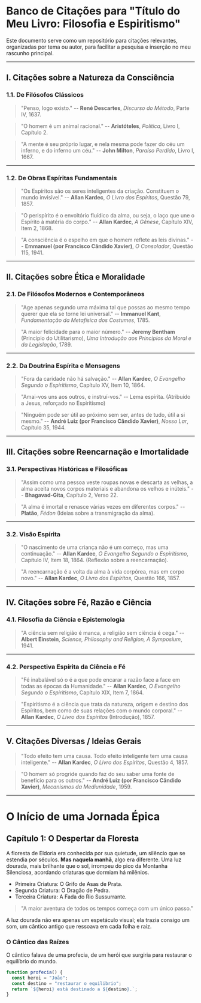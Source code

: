 # Banco de Citações para "Título do Meu Livro: Filosofia e Espiritismo"

Este documento serve como um repositório para citações relevantes, organizadas por tema ou autor, para facilitar a pesquisa e inserção no meu rascunho principal.

---

## I. Citações sobre a Natureza da Consciência

### 1.1. De Filósofos Clássicos

> "Penso, logo existo."
> -- **René Descartes**, *Discurso do Método*, Parte IV, 1637.

> "O homem é um animal racional."
> -- **Aristóteles**, *Política*, Livro I, Capítulo 2.

> "A mente é seu próprio lugar, e nela mesma pode fazer do céu um inferno, e do inferno um céu."
> -- **John Milton**, *Paraíso Perdido*, Livro I, 1667.

---

### 1.2. De Obras Espíritas Fundamentais

> "Os Espíritos são os seres inteligentes da criação. Constituem o mundo invisível."
> -- **Allan Kardec**, *O Livro dos Espíritos*, Questão 79, 1857.

> "O perispírito é o envoltório fluídico da alma, ou seja, o laço que une o Espírito à matéria do corpo."
> -- **Allan Kardec**, *A Gênese*, Capítulo XIV, Item 2, 1868.

> "A consciência é o espelho em que o homem reflete as leis divinas."
> -- **Emmanuel (por Francisco Cândido Xavier)**, *O Consolador*, Questão 115, 1941.

---

## II. Citações sobre Ética e Moralidade

### 2.1. De Filósofos Modernos e Contemporâneos

> "Age apenas segundo uma máxima tal que possas ao mesmo tempo querer que ela se torne lei universal."
> -- **Immanuel Kant**, *Fundamentação da Metafísica dos Costumes*, 1785.

> "A maior felicidade para o maior número."
> -- **Jeremy Bentham** (Princípio do Utilitarismo), *Uma Introdução aos Princípios da Moral e da Legislação*, 1789.

---

### 2.2. Da Doutrina Espírita e Mensagens

> "Fora da caridade não há salvação."
> -- **Allan Kardec**, *O Evangelho Segundo o Espiritismo*, Capítulo XV, Item 10, 1864.

> "Amai-vos uns aos outros, e instruí-vos."
> -- Lema espírita. (Atribuído a Jesus, reforçado no Espiritismo)

> "Ninguém pode ser útil ao próximo sem ser, antes de tudo, útil a si mesmo."
> -- **André Luiz (por Francisco Cândido Xavier)**, *Nosso Lar*, Capítulo 35, 1944.

---

## III. Citações sobre Reencarnação e Imortalidade

### 3.1. Perspectivas Históricas e Filosóficas

> "Assim como uma pessoa veste roupas novas e descarta as velhas, a alma aceita novos corpos materiais e abandona os velhos e inúteis."
> -- **Bhagavad-Gita**, Capítulo 2, Verso 22.

> "A alma é imortal e renasce várias vezes em diferentes corpos."
> -- **Platão**, *Fédon* (Ideias sobre a transmigração da alma).

---

### 3.2. Visão Espírita

> "O nascimento de uma criança não é um começo, mas uma continuação."
> -- **Allan Kardec**, *O Evangelho Segundo o Espiritismo*, Capítulo IV, Item 18, 1864. (Reflexão sobre a reencarnação).

> "A reencarnação é a volta da alma à vida corpórea, mas em corpo novo."
> -- **Allan Kardec**, *O Livro dos Espíritos*, Questão 166, 1857.

---

## IV. Citações sobre Fé, Razão e Ciência

### 4.1. Filosofia da Ciência e Epistemologia

> "A ciência sem religião é manca, a religião sem ciência é cega."
> -- **Albert Einstein**, *Science, Philosophy and Religion, A Symposium*, 1941.

---

### 4.2. Perspectiva Espírita da Ciência e Fé

> "Fé inabalável só o é a que pode encarar a razão face a face em todas as épocas da Humanidade."
> -- **Allan Kardec**, *O Evangelho Segundo o Espiritismo*, Capítulo XIX, Item 7, 1864.

> "Espiritismo é a ciência que trata da natureza, origem e destino dos Espíritos, bem como de suas relações com o mundo corporal."
> -- **Allan Kardec**, *O Livro dos Espíritos* (Introdução), 1857.

---

## V. Citações Diversas / Ideias Gerais

> "Todo efeito tem uma causa. Todo efeito inteligente tem uma causa inteligente."
> -- **Allan Kardec**, *O Livro dos Espíritos*, Questão 4, 1857.

> "O homem só progride quando faz do seu saber uma fonte de benefício para os outros."
> -- **André Luiz (por Francisco Cândido Xavier)**, *Mecanismos da Mediunidade*, 1959.

---

# O Início de uma Jornada Épica

## Capítulo 1: O Despertar da Floresta

A floresta de Eldoria era conhecida por sua quietude, um silêncio que se estendia por séculos. **Mas naquela manhã**, algo era diferente. Uma luz dourada, mais brilhante que o sol, irrompeu do pico da Montanha Silenciosa, acordando criaturas que dormiam há milênios.

-   Primeira Criatura: O Grifo de Asas de Prata.
-   Segunda Criatura: O Dragão de Pedra.
-   Terceira Criatura: A Fada do Rio Sussurrante.

> "A maior aventura de todos os tempos começa com um único passo."

A luz dourada não era apenas um espetáculo visual; ela trazia consigo um som, um cântico antigo que ressoava em cada folha e raiz.

### O Cântico das Raízes

O cântico falava de uma profecia, de um herói que surgiria para restaurar o equilíbrio do mundo.

```javascript
function profecia() {
  const heroi = "João";
  const destino = "restaurar o equilibrio";
  return `${heroi} está destinado a ${destino}.`;
}
